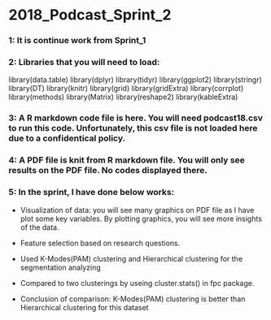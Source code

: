 
# 2018_Podcast_Sprint_2

### 1: It is continue work from Sprint_1

### 2: Libraries that you will need to load:

library(data.table)
library(dplyr)
library(tidyr)
library(ggplot2)
library(stringr)
library(DT)
library(knitr)
library(grid)
library(gridExtra)
library(corrplot)
library(methods)
library(Matrix)
library(reshape2)
library(kableExtra)

### 3: A R markdown code file is here. You will need podcast18.csv to run this code. Unfortunately, this csv file is not loaded here due to a confidentical policy.

### 4: A PDF file is knit from R markdown file. You will only see results on the PDF file. No codes displayed there.

### 5: In the sprint, I have done below works:
  * Visualization of data: you will see many graphics on PDF file as I have plot some key variables. By plotting graphics, you will see more insights of the data.
  
  * Feature selection based on research questions.
  
  * Used K-Modes(PAM) clustering and Hierarchical clustering for the segmentation analyzing
  
  * Compared to two clusterings by useing cluster.stats() in fpc package.
  
  * Conclusion of comparison: K-Modes(PAM) clustering is better than Hierarchical clustering for this dataset
  



 
